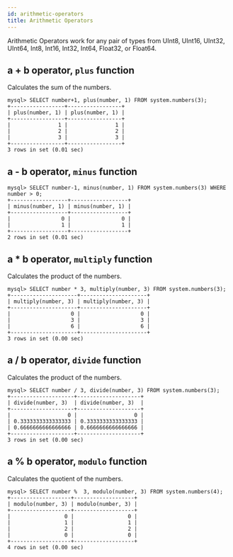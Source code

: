 ```yaml
---
id: arithmetic-operators
title: Arithmetic Operators
---
```


Arithmetic Operators work for any pair of types from UInt8, UInt16, UInt32, UInt64, Int8, Int16, Int32, Int64, Float32, or Float64.


## a + b operator, `plus` function

Calculates the sum of the numbers.

```text
mysql> SELECT number+1, plus(number, 1) FROM system.numbers(3);
+-----------------+-----------------+
| plus(number, 1) | plus(number, 1) |
+-----------------+-----------------+
|               1 |               1 |
|               2 |               2 |
|               3 |               3 |
+-----------------+-----------------+
3 rows in set (0.01 sec)
```

## a - b operator, `minus` function

```text
mysql> SELECT number-1, minus(number, 1) FROM system.numbers(3) WHERE number > 0;
+------------------+------------------+
| minus(number, 1) | minus(number, 1) |
+------------------+------------------+
|                0 |                0 |
|                1 |                1 |
+------------------+------------------+
2 rows in set (0.01 sec)
```

## a * b operator, `multiply` function

Calculates the product of the numbers.

```text
mysql> SELECT number * 3, multiply(number, 3) FROM system.numbers(3);
+---------------------+---------------------+
| multiply(number, 3) | multiply(number, 3) |
+---------------------+---------------------+
|                   0 |                   0 |
|                   3 |                   3 |
|                   6 |                   6 |
+---------------------+---------------------+
3 rows in set (0.00 sec)
```

## a / b operator, `divide` function

Calculates the product of the numbers.

```text
mysql> SELECT number / 3, divide(number, 3) FROM system.numbers(3);
+--------------------+--------------------+
| divide(number, 3)  | divide(number, 3)  |
+--------------------+--------------------+
|                  0 |                  0 |
| 0.3333333333333333 | 0.3333333333333333 |
| 0.6666666666666666 | 0.6666666666666666 |
+--------------------+--------------------+
3 rows in set (0.00 sec)
```

## a % b operator, `modulo` function

Calculates the quotient of the numbers.

```text
mysql> SELECT number %  3, modulo(number, 3) FROM system.numbers(4);
+-------------------+-------------------+
| modulo(number, 3) | modulo(number, 3) |
+-------------------+-------------------+
|                 0 |                 0 |
|                 1 |                 1 |
|                 2 |                 2 |
|                 0 |                 0 |
+-------------------+-------------------+
4 rows in set (0.00 sec)
```



